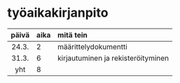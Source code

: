 # työaikakirjanpito

| päivä | aika | mitä tein  |
| :----:|:-----| :-----|
| 24.3. |  2   |  määrittelydokumentti|
| 31.3. |  6   |  kirjautuminen ja rekisteröityminen|
| yht   |  8   |  | 
